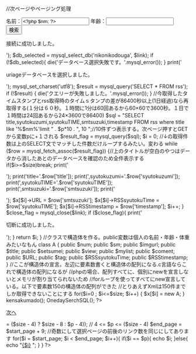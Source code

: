 
//次ページやページング処理
<html>
<head>
<meta http-equiv="Content-Type" content="text/html; charset=utf-8">
<title>ライブドアの天気予報を表示する</title>
</head>
 <body>


<form action = "?page=0" method="get">
名前：<input type="text" name="nm" value="<?php $nm; ?>">
年齢：<input type="text" name="age">
<input type="submit" name="exec" value="検索">
</form>



<?php

$filename = 'test.txt';
$filename = 'sst.txt';
$filename = 'gyousuu.txt';
$filename2 = 'RSSlog.txt';
$i = 0;//総検索済み回数
$v = 0;// function Filewriteでつかう存在する動画の通し番号(0,1,2,3,4,5・・・・)
$j = 0;// function Filewrite存在する動画の通し番号(0,1,2,3,4,5・・・・)
  $p=0;

$size= 100;//動画取得数

  if(  isset($_GET['page'])  ){  //サニタイズ 数値なら代入、違えば1
    if( is_numeric($_GET['page']) ){
      $p=$_GET['page'];
    }
  }


function kensakumado(){


$nm =htmlspecialchars($_GET['nm']);
}

function OnedaySerchSQL(){
global $x,$v,$size,$p,$nm;// 通し番号を付けとく
global $tousi;
$v+=1;
$nowstamp=time();
date_default_timezone_set('Asia/Tokyo');
$time=date( "Y年m月d日 H時i分s秒" ) ;
$link = mysql_connect('localhost', 'root', '');
if (!$link) {
    die('接続失敗です。'.mysql_error());
}

print('<p>接続に成功しました。</p>');

$db_selected = mysql_select_db('nikonikodouga', $link);
if (!$db_selected){
    die('データベース選択失敗です。'.mysql_error());
}

print('<p>uriageデータベースを選択しました。</p>');

mysql_set_charset('utf8');

$result = mysql_query('SELECT * FROM rss');
if (!$result) {
    die('クエリーが失敗しました。'.mysql_error());
}

//今取得したタイムスタンプとrss取得時のタイムｓタンプの差が86400秒以上(1日経過)なら再取得する(１分は６０秒。１時間に1分は60回あるから60×60で3600秒。１日で１時間は24回あるから24×3600で86400)
$sql = "SELECT title,syutokuzumi,syutokuTIME,smtsuzuki,timestamp FROM rss where title like '%$nm%'limit " . $p*10 . ", 10 ";//10件ずつ表示する。次ページ押すとGETから変数pに+１される
$result_flag = mysql_query($sql);
$i = 0;
//↓の取得件数は上のSELECT文でマッチした件数だけループするみたい。変わる
while ($row = mysql_fetch_assoc($result_flag)) {//上のタイトルが空白のやつはデータから消したあとのデータベースを確認のため全件表示する
    if($i>=$size)break;
    print('<p>');
    print('title='.$row['title']);
    print(',syutokuzumi='.$row['syutokuzumi']);
    print(',syutokuTIME='.$row['syutokuTIME']);
    print(',smtsuzuki='.$row['smtsuzuki']);
    print('</p>');
   $x[$i]->URL   = $row['smtsuzuki'];
   $x[$i]->RSSsyutokuTime   = $row['syutokuTIME'];
   $x[$i]->RSStimestamp   = $row['timestamp'];
$i++;
}
$close_flag = mysql_close($link);
if ($close_flag){
    print('<p>切断に成功しました。</p>');
} return $i;
}





//クラスで構造体を作る。public変数は個人の名前・年齢・体重みたいなもん
class A
{
  public $num;
  public $sm;
  public $imgurl;
  public $tltle;
  public $setsumei;
  public $view;
  public $mylist;
  public $coment;
  public $URL;
  public $tag;
  public $RSSsyutokuTime;
  public $RSStimestamp;

}
 
//ここが構造体の宣言。左辺に要素数書くと構造体の配列になる.c言語ならこれで構造体の配列になるが
//phpの場合、配列すべてに、個別にnewを宣言しないとメモリが割り当てられないため
//forループを使ってすべてにnew宣言している。以下で要素数150の構造体の配列ができた
//とりあえずXmlは150件までしか取得できないことにする
for($i=0 ; $i<=$size; $i++) {
$x[$i] = new A;
}

kensakumado();
 OnedaySerchSQL();

 ?>


<a href="?page=<?php echo $p+1; ?>">次へ</a>

<?php


$start_page = ($p < 4 ? 0 : ($p >= ($size - 4) ? $size - 8 : $p - 4)); // 4 <= $p <= ($size - 4)
$end_page = $start_page + 9; //奇数にして選択ページの前後のリンク数を同じにしてあります
for($i = $start_page; $i < $end_page; $i++){
  if($i == $p){
    echo $i;
  }else{
    echo "<a href=?page={$i}&{$nm}=nm>{$i}</a> ";
  }
}

?>

</body>
</html> 

